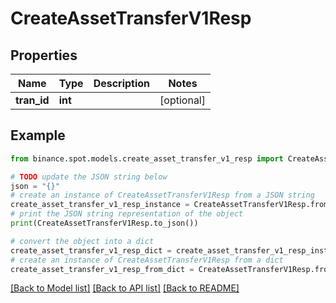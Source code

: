 # CreateAssetTransferV1Resp


## Properties

Name | Type | Description | Notes
------------ | ------------- | ------------- | -------------
**tran_id** | **int** |  | [optional] 

## Example

```python
from binance.spot.models.create_asset_transfer_v1_resp import CreateAssetTransferV1Resp

# TODO update the JSON string below
json = "{}"
# create an instance of CreateAssetTransferV1Resp from a JSON string
create_asset_transfer_v1_resp_instance = CreateAssetTransferV1Resp.from_json(json)
# print the JSON string representation of the object
print(CreateAssetTransferV1Resp.to_json())

# convert the object into a dict
create_asset_transfer_v1_resp_dict = create_asset_transfer_v1_resp_instance.to_dict()
# create an instance of CreateAssetTransferV1Resp from a dict
create_asset_transfer_v1_resp_from_dict = CreateAssetTransferV1Resp.from_dict(create_asset_transfer_v1_resp_dict)
```
[[Back to Model list]](../README.md#documentation-for-models) [[Back to API list]](../README.md#documentation-for-api-endpoints) [[Back to README]](../README.md)


